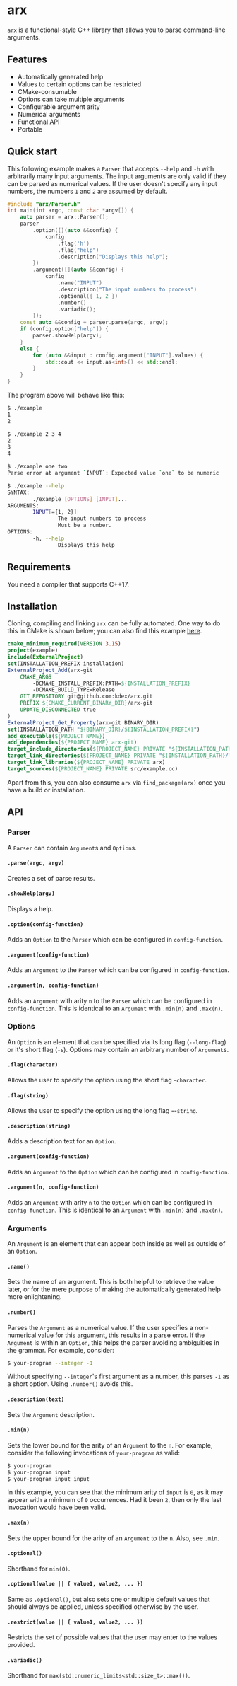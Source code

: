 # arx
`arx` is a functional-style C++ library that allows you to parse command-line arguments.
## Features
- Automatically generated help
- Values to certain options can be restricted
- CMake-consumable
- Options can take multiple arguments
- Configurable argument arity
- Numerical arguments
- Functional API
- Portable

## Quick start
This following example makes a `Parser` that accepts `--help` and `-h` with arbitrarily many input arguments. The input arguments are only valid if they can be parsed as numerical values. If the user doesn't specify any input numbers, the numbers `1` and `2` are assumed by default.
```c++
#include "arx/Parser.h"
int main(int argc, const char *argv[]) {
	auto parser = arx::Parser();
	parser
		.option([](auto &&config) {
			config
				.flag('h')
				.flag("help")
				.description("Displays this help");
		})
		.argument([](auto &&config) {
			config
				.name("INPUT")
				.description("The input numbers to process")
				.optional({ 1, 2 })
				.number()
				.variadic();
		});
	const auto &&config = parser.parse(argc, argv);
	if (config.option["help"]) {
		parser.showHelp(argv);
	}
	else {
		for (auto &&input : config.argument["INPUT"].values) {
			std::cout << input.as<int>() << std::endl;
		}
	}
}
```
The program above will behave like this:
```bash
$ ./example
1
2
```
```bash
$ ./example 2 3 4
2
3
4
```
```bash
$ ./example one two
Parse error at argument `INPUT`: Expected value `one` to be numeric
```
```bash
$ ./example --help
SYNTAX:
        ./example [OPTIONS] [INPUT]...
ARGUMENTS:
        INPUT[={1, 2}]
                The input numbers to process
                Must be a number.
OPTIONS:
        -h, --help
                Displays this help
```
## Requirements
You need a compiler that supports C++17.
## Installation
Cloning, compiling and linking `arx` can be fully automated. One way to do this in CMake is shown below; you can also find this example [here](https://github.com/kdex/arx/tree/master/example).
```cmake
cmake_minimum_required(VERSION 3.15)
project(example)
include(ExternalProject)
set(INSTALLATION_PREFIX installation)
ExternalProject_Add(arx-git
	CMAKE_ARGS
		-DCMAKE_INSTALL_PREFIX:PATH=${INSTALLATION_PREFIX}
		-DCMAKE_BUILD_TYPE=Release
	GIT_REPOSITORY git@github.com:kdex/arx.git
	PREFIX ${CMAKE_CURRENT_BINARY_DIR}/arx-git
	UPDATE_DISCONNECTED true
)
ExternalProject_Get_Property(arx-git BINARY_DIR)
set(INSTALLATION_PATH "${BINARY_DIR}/${INSTALLATION_PREFIX}")
add_executable(${PROJECT_NAME})
add_dependencies(${PROJECT_NAME} arx-git)
target_include_directories(${PROJECT_NAME} PRIVATE "${INSTALLATION_PATH}/include")
target_link_directories(${PROJECT_NAME} PRIVATE "${INSTALLATION_PATH}/lib")
target_link_libraries(${PROJECT_NAME} PRIVATE arx)
target_sources(${PROJECT_NAME} PRIVATE src/example.cc)
```
Apart from this, you can also consume `arx` via `find_package(arx)` once you have a build or installation.
## API
### Parser
A `Parser` can contain `Argument`s and `Option`s.
#### `.parse(argc, argv)`
Creates a set of parse results.
#### `.showHelp(argv)`
Displays a help.
#### `.option(config-function)`
Adds an `Option` to the `Parser` which can be configured in `config-function`.
#### `.argument(config-function)`
Adds an `Argument` to the `Parser` which can be configured in `config-function`.
#### `.argument(n, config-function)`
Adds an `Argument` with arity `n` to the `Parser` which can be configured in `config-function`. This is identical to an `Argument` with `.min(n)` and `.max(n)`.
### Options
An `Option` is an element that can be specified via its long flag (`--long-flag`) or it's short flag (`-s`). Options may contain an arbitrary number of `Argument`s.
#### `.flag(character)`
Allows the user to specify the option using the short flag -`character`.
#### `.flag(string)`
Allows the user to specify the option using the long flag --`string`.
#### `.description(string)`
Adds a description text for an `Option`.
#### `.argument(config-function)`
Adds an `Argument` to the `Option` which can be configured in `config-function`.
#### `.argument(n, config-function)`
Adds an `Argument` with arity `n` to the `Option` which can be configured in `config-function`. This is identical to an `Argument` with `.min(n)` and `.max(n)`.
### Arguments
An `Argument` is an element that can appear both inside as well as outside of an `Option`.
#### `.name()`
Sets the name of an argument. This is both helpful to retrieve the value later, or for the mere purpose of making the automatically generated help more enlightening.
#### `.number()`
Parses the `Argument` as a numerical value. If the user specifies a non-numerical value for this argument, this results in a parse error. If the `Argument` is within an `Option`, this helps the parser avoiding ambiguities in the grammar.
For example, consider:
```bash
$ your-program --integer -1
```
Without specifying `--integer`'s first argument as a number, this parses `-1` as a short option. Using `.number()` avoids this.
#### `.description(text)`
Sets the `Argument` description.
#### `.min(n)`
Sets the lower bound for the arity of an `Argument` to the `n`. For example, consider the following invocations of `your-program` as valid:
```bash
$ your-program
$ your-program input
$ your-program input input
```
In this example, you can see that the minimum arity of `input` is `0`, as it may appear with a minimum of `0` occurrences.
Had it been `2`, then only the last invocation would have been valid.
#### `.max(n)`
Sets the upper bound for the arity of an `Argument` to the `n`. Also, see `.min`.
#### `.optional()`
Shorthand for `min(0)`.
#### `.optional(value || { value1, value2, ... })`
Same as `.optional()`, but also sets one or multiple default values that should always be applied, unless specified otherwise by the user.
#### `.restrict(value || { value1, value2, ... })`
Restricts the set of possible values that the user may enter to the values provided.
#### `.variadic()`
Shorthand for `max(std::numeric_limits<std::size_t>::max())`.